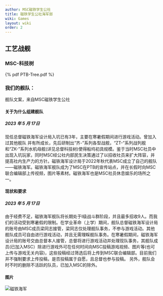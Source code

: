 ```yaml
---
author: MSC磁铁学生公社
title: 磁铁学生公社海军部
wiki: Games
layout: wiki
order: 2
---
```

## 工艺战舰

### MSC-科技树
{% pdf PTB-Tree.pdf %}

### 我们的舰队：
舰队文案，来自MSC磁铁学生公社 

#### 关于为什么组建舰队
##### 2023 年 5 月 17日
现任总督磁铁海军设计局入坑已有3年，主要在寒暑假期间进行游戏活动。曾加入过其他舰队
并有所成长，先后研制出“齐-”系列各型战舰，“ZT-”系列战列舰和“ZK-”系列水机母舰(详见总督科技树)使得船坞初具规模。鉴于当时MSC社员中出现入坑玩家，同时MSC经公社内部民生决策通过了以招收社员来扩大阵容，并提高社内生产力的方针。磁铁海军设计局于2022年秋代表MSC成立了自己的舰队——磁铁海军。磁铁海军舰队成为了MSC在PTB的宣传站点，并在长假时向MSC联合编辑部上传视频，图片等素材。磁铁海军也是MSC社员休息娱乐的场所之一。

#### 现状和要求
##### 2023 年 5 月 17日
由于经费不足，磁铁海军舰队将长期处于I级战斗群阶段，并且最多招收9人。而我们的活动受到寒暑假的限制。在学业革命（上学）期间，舰队总督磁铁海军设计局的账号由MSC成员梁同志接管，梁同志仅处理舰队事务，不参与游戏活动。其他舰队成员可自由进行游戏活动，并且无需理睬舰队事务。在寒暑假期间，磁铁海军设计局的账号交由总督本人接管，总督将进行游戏活动并处理现队事务，其舰队成员(已加入MSC）除进行游戏外可在任何时间向MSC投稿游戏视频、图片等(也可上传与游戏无关内容)，这些投稿经过筛选后将上传到MSC联合编辑部。目前我们并不强制要求上传投稿，是否投稿属于自愿，且总督也参与投稿。 另外，舰队会时不时的删除不活跃的队员，已加入MSC的除外。                                     

#### 图片
![磁铁海军](https://cdn.jsdelivr.net/gh/MSCMDD/PicGoCDN/img/ptb.png)